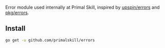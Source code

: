 Error module used internally at Primal Skill, inspired by [upspin/errors](https://pkg.go.dev/github.com/palager/upspin/errors) and [pkg/errors](https://pkg.go.dev/github.com/pkg/errors).


## Install

```bash
go get -u github.com/primalskill/errors
```

